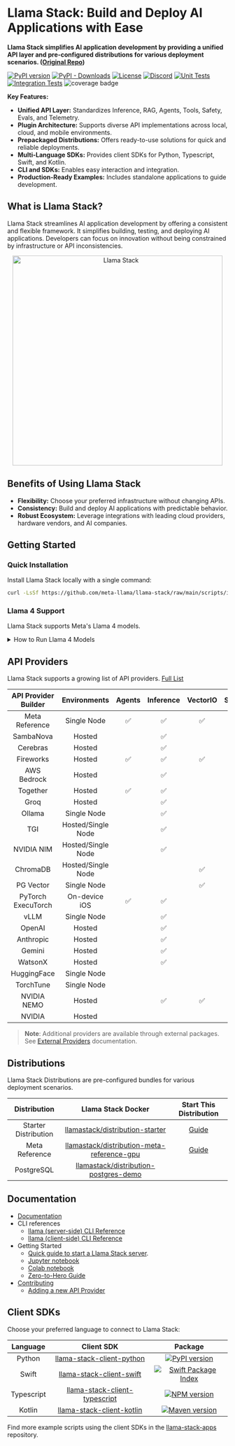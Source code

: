 # Llama Stack: Build and Deploy AI Applications with Ease

**Llama Stack simplifies AI application development by providing a unified API layer and pre-configured distributions for various deployment scenarios. ([Original Repo](https://github.com/meta-llama/llama-stack))**

[![PyPI version](https://img.shields.io/pypi/v/llama_stack.svg)](https://pypi.org/project/llama_stack/)
[![PyPI - Downloads](https://img.shields.io/pypi/dm/llama-stack)](https://pypi.org/project/llama-stack/)
[![License](https://img.shields.io/pypi/l/llama_stack.svg)](https://github.com/meta-llama/llama-stack/blob/main/LICENSE)
[![Discord](https://img.shields.io/discord/1257833999603335178?color=6A7EC2&logo=discord&logoColor=ffffff)](https://discord.gg/llama-stack)
[![Unit Tests](https://github.com/meta-llama/llama-stack/actions/workflows/unit-tests.yml/badge.svg?branch=main)](https://github.com/meta-llama/llama-stack/actions/workflows/unit-tests.yml?query=branch%3Amain)
[![Integration Tests](https://github.com/meta-llama/llama-stack/actions/workflows/integration-tests.yml/badge.svg?branch=main)](https://github.com/meta-llama/llama-stack/actions/workflows/integration-tests.yml?query=branch%3Amain)
![coverage badge](./coverage.svg)

**Key Features:**

*   **Unified API Layer:** Standardizes Inference, RAG, Agents, Tools, Safety, Evals, and Telemetry.
*   **Plugin Architecture:** Supports diverse API implementations across local, cloud, and mobile environments.
*   **Prepackaged Distributions:** Offers ready-to-use solutions for quick and reliable deployments.
*   **Multi-Language SDKs:** Provides client SDKs for Python, Typescript, Swift, and Kotlin.
*   **CLI and SDKs:** Enables easy interaction and integration.
*   **Production-Ready Examples:** Includes standalone applications to guide development.

## What is Llama Stack?

Llama Stack streamlines AI application development by offering a consistent and flexible framework. It simplifies building, testing, and deploying AI applications. Developers can focus on innovation without being constrained by infrastructure or API inconsistencies.

<div style="text-align: center;">
  <img
    src="https://github.com/user-attachments/assets/33d9576d-95ea-468d-95e2-8fa233205a50"
    width="480"
    title="Llama Stack"
    alt="Llama Stack"
  />
</div>

## Benefits of Using Llama Stack

*   **Flexibility:** Choose your preferred infrastructure without changing APIs.
*   **Consistency:** Build and deploy AI applications with predictable behavior.
*   **Robust Ecosystem:** Leverage integrations with leading cloud providers, hardware vendors, and AI companies.

## Getting Started

### Quick Installation

Install Llama Stack locally with a single command:

```bash
curl -LsSf https://github.com/meta-llama/llama-stack/raw/main/scripts/install.sh | bash
```

### Llama 4 Support

Llama Stack supports Meta's Llama 4 models.

<details>

<summary>How to Run Llama 4 Models</summary>

```bash
pip install -U llama_stack

MODEL="Llama-4-Scout-17B-16E-Instruct"
# get meta url from llama.com
llama model download --source meta --model-id $MODEL --meta-url <META_URL>

# start a llama stack server
INFERENCE_MODEL=meta-llama/$MODEL llama stack build --run --template meta-reference-gpu

# install client to interact with the server
pip install llama-stack-client
```

Example CLI usage:

```bash
MODEL="Llama-4-Scout-17B-16E-Instruct"

llama-stack-client --endpoint http://localhost:8321 \
inference chat-completion \
--model-id meta-llama/$MODEL \
--message "write a haiku for meta's llama 4 models"
```

Example Python SDK usage:

```python
from llama_stack_client import LlamaStackClient

client = LlamaStackClient(base_url=f"http://localhost:8321")

model_id = "meta-llama/Llama-4-Scout-17B-16E-Instruct"
prompt = "Write a haiku about coding"

print(f"User> {prompt}")
response = client.inference.chat_completion(
    model_id=model_id,
    messages=[
        {"role": "system", "content": "You are a helpful assistant."},
        {"role": "user", "content": prompt},
    ],
)
print(f"Assistant> {response.completion_message.content}")
```

</details>

## API Providers

Llama Stack supports a growing list of API providers.
[Full List](https://llama-stack.readthedocs.io/en/latest/providers/index.html)

| API Provider Builder | Environments | Agents | Inference | VectorIO | Safety | Telemetry | Post Training | Eval | DatasetIO |
|:-------------------:|:------------:|:------:|:---------:|:--------:|:------:|:---------:|:-------------:|:----:|:--------:|
| Meta Reference | Single Node | ✅ | ✅ | ✅ | ✅ | ✅ | ✅ | ✅ | ✅ |
| SambaNova | Hosted | | ✅ | | ✅ | | | | |
| Cerebras | Hosted | | ✅ | | | | | | |
| Fireworks | Hosted | ✅ | ✅ | ✅ | | | | | |
| AWS Bedrock | Hosted | | ✅ | | ✅ | | | | |
| Together | Hosted | ✅ | ✅ | | ✅ | | | | |
| Groq | Hosted | | ✅ | | | | | | |
| Ollama | Single Node | | ✅ | | | | | | |
| TGI | Hosted/Single Node | | ✅ | | | | | | |
| NVIDIA NIM | Hosted/Single Node | | ✅ | | ✅ | | | | |
| ChromaDB | Hosted/Single Node | | | ✅ | | | | | |
| PG Vector | Single Node | | | ✅ | | | | | |
| PyTorch ExecuTorch | On-device iOS | ✅ | ✅ | | | | | | |
| vLLM | Single Node | | ✅ | | | | | | |
| OpenAI | Hosted | | ✅ | | | | | | |
| Anthropic | Hosted | | ✅ | | | | | | |
| Gemini | Hosted | | ✅ | | | | | | |
| WatsonX | Hosted | | ✅ | | | | | | |
| HuggingFace | Single Node | | | | | | ✅ | | ✅ |
| TorchTune | Single Node | | | | | | ✅ | | |
| NVIDIA NEMO | Hosted | | ✅ | ✅ | | | ✅ | ✅ | ✅ |
| NVIDIA | Hosted | | | | | | ✅ | ✅ | ✅ |

> **Note**: Additional providers are available through external packages. See [External Providers](https://llama-stack.readthedocs.io/en/latest/providers/external.html) documentation.

## Distributions

Llama Stack Distributions are pre-configured bundles for various deployment scenarios.

| **Distribution** | **Llama Stack Docker** | **Start This Distribution** |
| :---------------------------------------------: | :-------------------------------------------------------------------------------------------------------------------------------: | :------------------------------------------------------------------------------------------------------------------------: |
| Starter Distribution | [llamastack/distribution-starter](https://hub.docker.com/repository/docker/llamastack/distribution-starter/general) | [Guide](https://llama-stack.readthedocs.io/en/latest/distributions/self_hosted_distro/starter.html) |
| Meta Reference | [llamastack/distribution-meta-reference-gpu](https://hub.docker.com/repository/docker/llamastack/distribution-meta-reference-gpu/general) | [Guide](https://llama-stack.readthedocs.io/en/latest/distributions/self_hosted_distro/meta-reference-gpu.html) |
| PostgreSQL | [llamastack/distribution-postgres-demo](https://hub.docker.com/repository/docker/llamastack/distribution-postgres-demo/general) | |

## Documentation

*   [Documentation](https://llama-stack.readthedocs.io/en/latest/index.html)
*   CLI references
    *   [llama (server-side) CLI Reference](https://llama-stack.readthedocs.io/en/latest/references/llama_cli_reference/index.html)
    *   [llama (client-side) CLI Reference](https://llama-stack.readthedocs.io/en/latest/references/llama_stack_client_cli_reference.html)
*   Getting Started
    *   [Quick guide to start a Llama Stack server](https://llama-stack.readthedocs.io/en/latest/getting_started/index.html).
    *   [Jupyter notebook](./docs/getting_started.ipynb)
    *   [Colab notebook](https://colab.research.google.com/drive/1dtVmxotBsI4cGZQNsJRYPrLiDeT0Wnwt)
    *   [Zero-to-Hero Guide](https://github.com/meta-llama/llama-stack/tree/main/docs/zero_to_hero_guide)
*   [Contributing](CONTRIBUTING.md)
    *   [Adding a new API Provider](https://llama-stack.readthedocs.io/en/latest/contributing/new_api_provider.html)

## Client SDKs

Choose your preferred language to connect to Llama Stack:

| **Language** | **Client SDK** | **Package** |
| :----: | :----: | :----: |
| Python | [llama-stack-client-python](https://github.com/meta-llama/llama-stack-client-python) | [![PyPI version](https://img.shields.io/pypi/v/llama_stack_client.svg)](https://pypi.org/project/llama_stack_client/)
| Swift  | [llama-stack-client-swift](https://github.com/meta-llama/llama-stack-client-swift) | [![Swift Package Index](https://img.shields.io/endpoint?url=https%3A%2F%2Fswiftpackageindex.com%2Fapi%2Fpackages%2Fmeta-llama%2Fllama-stack-client-swift%2Fbadge%3Ftype%3Dswift-versions)](https://swiftpackageindex.com/meta-llama/llama-stack-client-swift)
| Typescript   | [llama-stack-client-typescript](https://github.com/meta-llama/llama-stack-client-typescript) | [![NPM version](https://img.shields.io/npm/v/llama-stack-client.svg)](https://npmjs.org/package/llama-stack-client)
| Kotlin | [llama-stack-client-kotlin](https://github.com/meta-llama/llama-stack-client-kotlin) | [![Maven version](https://img.shields.io/maven-central/v/com.llama.llamastack/llama-stack-client-kotlin)](https://central.sonatype.com/artifact/com.llama.llamastack/llama-stack-client-kotlin)

Find more example scripts using the client SDKs in the [llama-stack-apps](https://github.com/meta-llama/llama-stack-apps/tree/main/examples) repository.